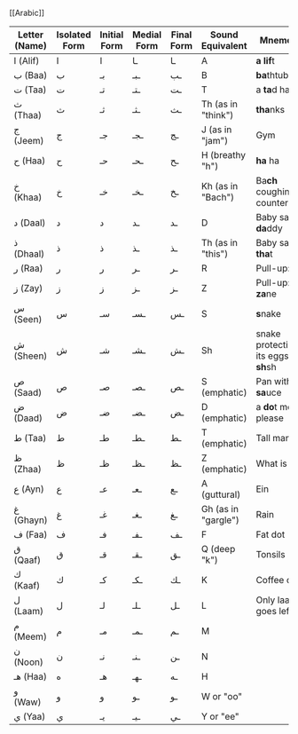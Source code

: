 [[Arabic]]

| Letter (Name) | Isolated Form | Initial Form | Medial Form | Final Form | Sound Equivalent    | Mnemonic                            |
| ------------- | ------------- | ------------ | ----------- | ---------- | ------------------- | ----------------------------------- |
| ا (Alif)      | ا             | ا            | ـا          | ـا         | A                   | **a lif**t                          |
| ب (Baa)       | ب             | بـ           | ـبـ         | ـب         | B                   | **ba**thtub                         |
| ت (Taa)       | ت             | تـ           | ـتـ         | ـت         | T                   | a **ta**d happy                     |
| ث (Thaa)      | ث             | ثـ           | ـثـ         | ـث         | Th (as in "think")  | **tha**nks                          |
| ج (Jeem)      | ج             | جـ           | ـجـ         | ـج         | J (as in "jam")     | Gym                                 |
| ح (Haa)       | ح             | حـ           | ـحـ         | ـح         | H (breathy "h")     | **ha** ha                           |
| خ (Khaa)      | خ             | خـ           | ـخـ         | ـخ         | Kh (as in "Bach")   | Ba**ch** coughing a counterpoint    |
| د (Daal)      | د             | د            | ـد          | ـد         | D                   | Baby says **da**ddy                 |
| ذ (Dhaal)     | ذ             | ذ            | ـذ          | ـذ         | Th (as in "this")   | Baby says **tha**t                  |
| ر (Raa)       | ر             | ر            | ـر          | ـر         | R                   | Pull-up: **ra**                     |
| ز (Zay)       | ز             | ز            | ـز          | ـز         | Z                   | Pull-up: **za**ne                   |
| س (Seen)      | س             | سـ           | ـسـ         | ـس         | S                   | **s**nake                           |
| ش (Sheen)     | ش             | شـ           | ـشـ         | ـش         | Sh                  | snake protecting its eggs: **sh**sh |
| ص (Saad)      | ص             | صـ           | ـصـ         | ـص         | S (emphatic)        | Pan with **sa**uce                  |
| ض (Daad)      | ض             | ضـ           | ـضـ         | ـض         | D (emphatic)        | a **do**t more please               |
| ط (Taa)       | ط             | طـ           | ـطـ         | ـط         | T (emphatic)        | Tall man                            |
| ظ (Zhaa)      | ظ             | ظـ           | ـظـ         | ـظ         | Z (emphatic)        | What is that                        |
| ع (Ayn)       | ع             | عـ           | ـعـ         | ـع         | A (guttural)        | Ein                                 |
| غ (Ghayn)     | غ             | غـ           | ـغـ         | ـغ         | Gh (as in "gargle") | Rain                                |
| ف (Faa)       | ف             | فـ           | ـفـ         | ـف         | F                   | Fat dot                             |
| ق (Qaaf)      | ق             | قـ           | ـقـ         | ـق         | Q (deep "k")        | Tonsils                             |
| ك (Kaaf)      | ك             | كـ           | ـكـ         | ـك         | K                   | Coffee cup                          |
| ل (Laam)      | ل             | لـ           | ـلـ         | ـل         | L                   | Only laam goes left                 |
| م (Meem)      | م             | مـ           | ـمـ         | ـم         | M                   |                                     |
| ن (Noon)      | ن             | نـ           | ـنـ         | ـن         | N                   |                                     |
| هـ (Haa)      | ه             | هـ           | ـهـ         | ـه         | H                   |                                     |
| و (Waw)       | و             | و            | ـو          | ـو         | W or "oo"           |                                     |
| ي (Yaa)       | ي             | يـ           | ـيـ         | ـي         | Y or "ee"           |                                     |
